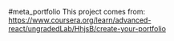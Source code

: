 #meta_portfolio
This project comes from: https://www.coursera.org/learn/advanced-react/ungradedLab/HhjsB/create-your-portfolio